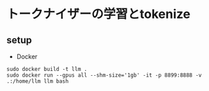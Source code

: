 # トークナイザーの学習とtokenize

## setup
- Docker
~~~
sudo docker build -t llm .
sudo docker run --gpus all --shm-size='1gb' -it -p 8899:8888 -v .:/home/llm llm bash
~~~